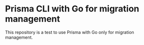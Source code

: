 # Prisma CLI with Go for migration management

This repository is a test to use Prisma with Go only for migration management.
